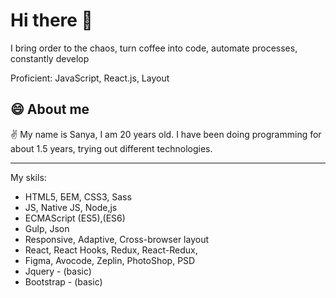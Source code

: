 # Hi there 👋

I bring order to the chaos, turn coffee into code, automate processes, constantly develop

Proficient: JavaScript, React.js, Layout

## 😄 About me
✌️ My name is Sanya, I am 20 years old. I have been doing programming for about 1.5 years, trying out different technologies.

---

My skils:
 - HTML5, БЕМ, CSS3, Sass
 - JS, Native JS, Node,js
 - ECMAScript (ES5),(ES6)
 - Gulp, Json
 - Responsive, Adaptive, Cross-browser layout
 - React, React Hooks, Redux, React-Redux,
 - Figma, Avocode, Zeplin, PhotoShop, PSD
 - Jquery - (basic)
 - Bootstrap - (basic)
